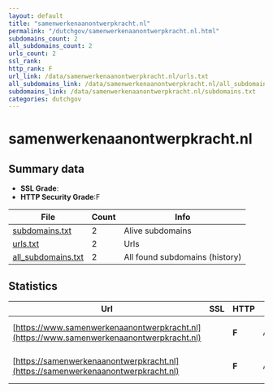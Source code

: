```yaml
---
layout: default
title: "samenwerkenaanontwerpkracht.nl"
permalink: "/dutchgov/samenwerkenaanontwerpkracht.nl.html"
subdomains_count: 2
all_subdomains_count: 2
urls_count: 2
ssl_rank: 
http_rank: F
url_link: /data/samenwerkenaanontwerpkracht.nl/urls.txt
all_subdomains_link: /data/samenwerkenaanontwerpkracht.nl/all_subdomains.txt
subdomains_link: /data/samenwerkenaanontwerpkracht.nl/subdomains.txt
categories: dutchgov
---
```



# samenwerkenaanontwerpkracht.nl
## Summary data


 - **SSL Grade**:
 - **HTTP Security Grade**:F


| File       | Count | Info |
|------------|-------|------|
|[subdomains.txt](/data/samenwerkenaanontwerpkracht.nl/subdomains.txt)|2|Alive subdomains|
|[urls.txt](/data/samenwerkenaanontwerpkracht.nl/urls.txt)|2|Urls|
|[all_subdomains.txt](/data/samenwerkenaanontwerpkracht.nl/all_subdomains.txt)|2|All found subdomains (history)|


## Statistics


| Url | SSL | HTTP | Server | Cookie | HSTS | CORS | CTO | CSP | XFO | XXP | RP |FP| Tech |Title |
|--------|-------|-------|------|------|------|------|------|------|------|------|------|------|------|------|
|[https://www.samenwerkenaanontwerpkracht.nl](https://www.samenwerkenaanontwerpkracht.nl)| | **F**|Apache| | | | | | | | :white_check_mark: | |Apache HTTP Server|Domein niet gevo...|
|[https://samenwerkenaanontwerpkracht.nl](https://samenwerkenaanontwerpkracht.nl)| | **F**|Apache| | | | | | | | :white_check_mark: | |Apache HTTP Server|Domein niet gevo...|

